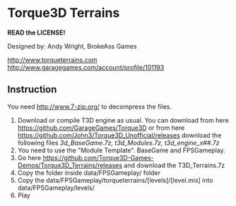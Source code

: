 # Torque3D Terrains

**READ the LICENSE!**

Designed by:
Andy Wright, BrokeAss Games

http://www.torqueterrains.com
http://www.garagegames.com/account/profile/101193

## Instruction

You need http://www.7-zip.org/ to decompress the files.

1) Download or compile T3D engine as usual. You can download from here https://github.com/GarageGames/Torque3D or from here https://github.com/John3/Torque3D_Unofficial/releases download the following files *3d_BaseGame.7z, t3d_Modules.7z, t3d_engine_x##.7z*
2) You need to use the "Module Template". BaseGame and FPSGameplay.
3) Go here https://github.com/Torque3D-Games-Demos/Torque3D_Terrains/releases and download the T3D_Terrains.7z
4) Copy the folder inside data/FPSGameplay/ folder
4) Copy the data/FPSGameplay/torqueterrains/[levels]/[level.mis] into data/FPSGameplay/levels/
5) Play
